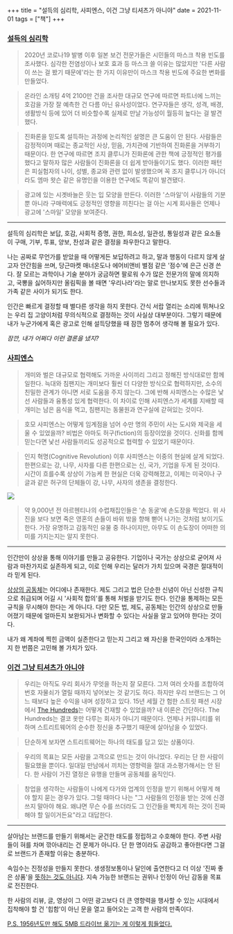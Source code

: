 +++
title = "설득의 심리학, 사피엔스, 이건 그냥 티셔츠가 아니야"
date = 2021-11-01
tags = ["책"]
+++

### [설득의 심리학](https://www.amazon.com/Influence-New-Expanded-Psychology-Persuasion-ebook/dp/B08HZ57WYN/)

> 2020년 코로나19 발병 이후 일본 보건 전문가들은 시민들의 마스크 착용 빈도를 조사했다. 심각한 전염성이나 보호 효과 등 마스크 쓸 이유는 많았지만 '다른 사람이 쓰는 걸 봤기 때문에'라는 한 가지 이유만이 마스크 착용 빈도에 주요한 변화를 만들었다.

> 온라인 소개팅 4억 2100만 건을 조사한 대규모 연구에 따르면 파트너에 느끼는 호감을 가장 잘 예측한 건 다름 아닌 유사성이었다. 연구자들은 생각, 성격, 배경, 생활방식 등에 있어 더 비슷할수록 실제로 만날 가능성이 월등히 높다는 걸 발견했다.

> 진화론을 믿도록 설득하는 과정에 논리적인 설명은 큰 도움이 안 된다. 사람들은 감정적이며 때로는 종교적인 사상, 믿음, 가치관에 기반하여 진화론을 거부하기 때문이다. 한 연구에 따르면 조지 클루니가 진화론에 관한 책에 긍정적인 평가를 했다고 말하자 많은 사람들이 진화론을 더 쉽게 받아들이기도 했다. 이러한 패턴은 피실험자의 나이, 성별, 종교와 관련 없이 발생했으며 꼭 조지 클루니가 아니더라도 엠마 왓슨 같은 유명인을 이용한 연구에도 똑같이 발견됐다.

> 광고에 있는 시곗바늘은 웃는 입 모양을 만든다. 이러한 '스마일'이 사람들의 기분뿐 아니라 구매력에도 긍정적인 영향을 끼친다는 걸 아는 시계 회사들은 언제나 광고에 '스마일' 모양을 보여준다.

---

설득의 심리학은 보답, 호감, 사회적 증명, 권한, 희소성, 일관성, 통일성과 같은 요소들이 구매, 기부, 투표, 양보, 찬성과 같은 결정을 좌우한다고 말한다.

나는 공짜로 무언가를 받았을 때 어떻게든 보답하려고 하고, 말과 행동이 다르지 않게 살고자 안간힘을 쓰며, 당근마켓 매너온도나 에어비앤비 별점 같은 '점수'에 은근 신경 쓴다. 잘 모르는 과학이나 기술 분야가 궁금하면 팔로워 수가 많은 전문가의 말에 의지하고, 국뽕을 싫어하지만 올림픽을 볼 때면 '우리나라'라는 말로 만나보지도 못한 선수들과 가족 같은 사이가 되기도 한다.

인간은 빠르게 결정할 때 별다른 생각을 하지 못한다. 간식 서랍 열리는 소리에 뛰쳐나오는 우리 집 고양이처럼 무의식적으로 결정하는 것이 사실상 대부분이다. 그렇기 때문에 내가 누군가에게 혹은 광고로 인해 설득당했을 때 잠깐 멈추어 생각해 볼 필요가 있다.

*잠깐, 내가 어쩌다 이런 결론을 냈지?*

### [사피엔스](https://ridibooks.com/books/1546000198)

> 개미와 벌은 대규모로 협력해도 가까운 사이끼리 그리고 정해진 방식대로만 함께 일한다. 늑대와 침팬지는 개미보다 훨씬 더 다양한 방식으로 협력하지만, 소수의 친밀한 관계가 아니면 서로 도움을 주지 않는다. 그에 반해 사피엔스는 수많은 낯선 사람들과 융통성 있게 협력한다. 이 차이로 인해 사피엔스가 세계를 지배할 때 개미는 남은 음식을 먹고, 침팬지는 동물원과 연구실에 갇혀있는 것이다.

> 호모 사피엔스는 어떻게 임계점을 넘어 수만 명의 주민이 사는 도시와 제국을 세울 수 있었을까? 비법은 아마도 허구(fiction)의 등장이었을 것이다. 신화를 함께 믿는다면 낯선 사람들끼리도 성공적으로 협력할 수 있었기 때문이다.

> 인지 혁명(Cognitive Revolution) 이후 사피엔스는 이중의 현실에 살게 되었다. 한편으로는 강, 나무, 사자를 다른 한편으로는 신, 국가, 기업을 두게 된 것이다. 시간이 흐를수록 상상이 가능케 한 현실은 더욱 강력해졌고, 이제는 미국이나 구글과 같은 허구의 단체들이 강, 나무, 사자의 생존을 결정한다.

![](https://i.snap.as/Hsutdj2D.jpg)

> 약 9,000년 전 아르헨티나의 수렵채집인들은 '손 동굴'에 손도장을 찍었다. 위 사진을 보다 보면 죽은 영혼의 손들이 바위 밖을 향해 뻗어 나가는 것처럼 보이기도 한다. 가장 유명하고 감동적인 유물 중 하나이지만, 아무도 이 손도장이 어떠한 의미를 가지는지는 알지 못한다.

---

인간만이 상상을 통해 이야기를 만들고 공유한다. 기업이나 국가는 상상으로 굳어져 사람과 마찬가지로 실존하게 되고, 이로 인해 우리는 달러가 가치 있으며 국경은 절대적이라 믿게 된다.

[상상의 공동체](http://www.yes24.com/Product/Goods/288627)는 어디에나 존재한다. 제도 그리고 법은 단순한 신념이 아닌 신성한 규칙으로 취급되며 어길 시 '사회적 합의'를 통해 처벌을 받기도 한다. 인간을 통제하는 모든 규칙을 무시해야 한다는 게 아니다. 다만 모든 법, 제도, 공동체는 인간의 상상으로 만들어졌기 때문에 얼마든지 보완되거나 변화할 수 있다는 사실을 알고 있어야 한다는 것이다.

내가 왜 계좌에 찍힌 금액이 실존한다고 믿는지 그리고 왜 자신을 한국인이라 소개하는지 한 번쯤은 고민해 볼 가치가 있다.

### [이건 그냥 티셔츠가 아니야](https://www.amazon.com/This-Not-T-Shirt-Community-Streetwear-ebook/dp/B07HF2RLJW/)

> 우리는 아직도 우리 회사가 무엇을 하는지 잘 모른다. 그저 여러 숫자를 조합하여 번호 자물쇠가 열릴 때까지 넣어보는 것 같기도 하다. 하지만 우리 브랜드는 그 어느 때보다 높은 수익을 내며 성장하고 있다. 15년 세월 간 험한 스트릿 패션 시장에서 [The Hundreds](https://thehundreds.com/)는 어떻게 건재할 수 있었을까? 내 이론은 간단하다. The Hundreds는 결코 옷만 다루는 회사가 아니기 때문이다. 언제나 커뮤니티를 위하며 스트리트웨어의 순수한 정신을 추구했기 때문에 살아남을 수 있었다.

> 단순하게 보자면 스트리트웨어는 하나의 태도를 담고 있는 상품이다.

> 우리의 목표는 모든 사람을 고객으로 만드는 것이 아니었다. 우리는 단 한 사람이 필요했을 뿐이다. 일대일 만남에서 끼치는 영향력을 절대 과소평가해서는 안 된다. 한 사람이 가진 열정은 유행을 만들며 공동체를 움직인다.

> 창업을 생각하는 사람들이 나에게 다가와 업계의 인정을 받기 위해서 어떻게 해야 할지 묻는 경우가 있다. 그럴 때마다 나는 "그 사람들의 인정을 받는 것에 신경 쓰지 말아야 해요. 왜냐면 무슨 수를 쓰더라도 그 인간들을 빡치게 하는 것이 진짜 해야 할 일이거든요"라고 대답한다.

---

살아남는 브랜드를 만들기 위해서는 굳건한 태도를 정립하고 수호해야 한다. 주변 사람들이 혀를 차며 깎아내리는 건 문제가 아니다. 단 한 명이라도 공감하고 좋아한다면 그걸로 브랜드가 존재할 이유는 충분하다.

속임수는 진정성을 만들지 못한다. 생생정보통이나 달인에 출연한다고 더 이상 '진짜 좋은 상품'을 [뜻하는 것도 아니다](https://newstapa.org/article/rQdu6). 지속 가능한 브랜드는 권위나 인정이 아닌 감동을 목표로 전진한다.

한 사람의 리뷰, 글, 영상이 그 어떤 광고보다 더 큰 영향력을 행사할 수 있는 시대에서 집착해야 할 건 '힙함'이 아닌 문을 열고 들어오는 고객 한 사람의 만족이다.

[P.S. 1956년도만 해도 5MB 드라이브 옮기는 게 이렇게 힘들었다.](https://www.vintag.es/2016/11/here-is-how-hard-to-move-5mb-ibm-hard.html)